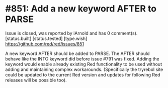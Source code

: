 
#851: Add a new keyword AFTER to PARSE
================================================================================
Issue is closed, was reported by iArnold and has 0 comment(s).
[status.built] [status.tested] [type.wish]
<https://github.com/red/red/issues/851>

A new keyword AFTER should be added to PARSE. The AFTER should behave like the INTO keyword did before issue #791 was fixed.
Adding the keyword would enable already existing Red functionality to be used without adding and maintaining complex workarounds.
(Specifically the tryrebol site could be updated to the current Red version and updates for following Red releases will be possible too). 



